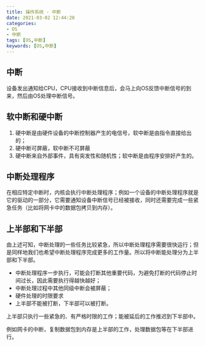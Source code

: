 ```yaml
---
title: 操作系统 - 中断
date: 2021-03-02 12:44:28
categories: 
- OS
- 中断
tags: [OS,中断]
keywords: [OS,中断]
---
```


## 中断

设备发出通知给CPU，CPU接收到中断信息后，会马上向OS反馈中断信号的到来，然后由OS处理中断信号。

## 软中断和硬中断

1. 硬中断是由硬件设备的中断控制器产生的电信号，软中断是由指令直接给出的；
2. 硬中断可屏蔽，软中断不可屏蔽
3. 硬中断来自外部事件，具有突发性和随机性；软中断是由程序安排好产生的。

## 中断处理程序

在相应特定中断时，内核会执行中断处理程序；例如一个设备的中断处理程序就是它的驱动的一部分，它需要通知设备中断信号已经被接收，同时还需要完成一些紧急任务（比如将网卡中的数据包拷贝到内存）。

## 上半部和下半部

由上述可知，中断处理的一些任务比较紧急，所以中断处理程序需要很快运行；但是同样地我们也希望中断处理程序完成更多的工作量。所以将中断能处理分为上半部和下半部。

- 中断处理程序一步执行，可能会打断其他重要代码，为避免打断的代码停止时间过长，因此需要执行得越快越好；
- 中断处理过程中其他同级中断会被屏蔽；
- 硬件处理的时限要求
- 上半部不能被打断，下半部可以被打断。

上半部只执行一些紧急的、有严格时限的工作；能被延后的工作推迟到下半部中。

例如网卡的中断，复制数据包到内存是上半部的工作，处理数据包等在下半部进行。